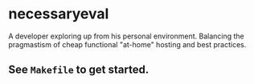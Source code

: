 # necessaryeval

A developer exploring up from his personal environment.  Balancing the pragmastism of cheap functional "at-home" hosting and best practices.

## See `Makefile` to get started.
